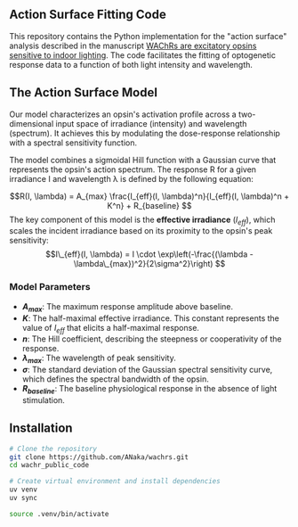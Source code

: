 
## Action Surface Fitting Code
This repository contains the Python implementation for the "action surface" analysis described in the manuscript [WAChRs are excitatory opsins sensitive to indoor lighting](https://www.biorxiv.org/content/10.1101/2025.09.12.675947v1.full). The code facilitates the fitting of optogenetic response data to a function of both light intensity and wavelength.

## The Action Surface Model
Our model characterizes an opsin's activation profile across a two-dimensional input space of irradiance (intensity) and wavelength (spectrum). It achieves this by modulating the dose-response relationship with a spectral sensitivity function.

The model combines a sigmoidal Hill function with a Gaussian curve that represents the opsin's action spectrum. The response R for a given irradiance I and wavelength λ is defined by the following equation:

$$R(I, \lambda) = A_{max} \frac{I_{eff}(I, \lambda)^n}{I_{eff}(I, \lambda)^n + K^n} + R_{baseline} $$The key component of this model is the **effective irradiance** ($I_{eff}$), which scales the incident irradiance based on its proximity to the opsin's peak sensitivity: $$I\_{eff}(I, \lambda) = I \cdot \exp\left(-\frac{(\lambda - \lambda\_{max})^2}{2\sigma^2}\right) $$

### Model Parameters 

- **$A_{max}$**: The maximum response amplitude above baseline. 
- **$K$**: The half-maximal effective irradiance. This constant represents the value of $I_{eff}$ that elicits a half-maximal response. 
- **$n$**: The Hill coefficient, describing the steepness or cooperativity of the response. 
- **$\lambda_{max}$**: The wavelength of peak sensitivity. 
- **$\sigma$**: The standard deviation of the Gaussian spectral sensitivity curve, which defines the spectral bandwidth of the opsin.
- **$R_{baseline}$**: The baseline physiological response in the absence of light stimulation.

## Installation

```bash
# Clone the repository
git clone https://github.com/ANaka/wachrs.git
cd wachr_public_code

# Create virtual environment and install dependencies
uv venv
uv sync

source .venv/bin/activate
```
